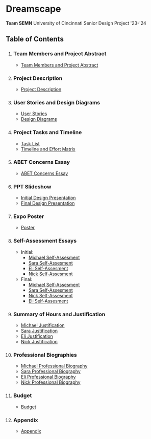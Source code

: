 # Dreamscape
**Team SEMN**
University of Cincinnati Senior Design Project '23-'24

## Table of Contents
1. ### Team Members and Project Abstract
    - [Team Members and Project Abstract](/Design%20Files/TeamandAbstract.md)

2. ### Project Description
    - [Project Description](/Design%20Files/Project-Description.md)

3. ### User Stories and Design Diagrams
    - [User Stories](/Design%20Files/UserStories.md)
    - [Design Diagrams](/Design%20Files/Design%20Diagrams/design_diagrams1.pdf)

4. ### Project Tasks and Timeline
    - [Task List](/Design%20Files/Tasklist.md)
    - [Timeline and Effort Matrix](/Design%20Files/Milestones,%20Timeline,%20and%20Effort%20Matrix.pdf)

5. ### ABET Concerns Essay
    - [ABET Concerns Essay](/Design%20Files/ConstraintEssay.pdf)

6. ### PPT Slideshow
    - [Initial Design Presentation](/Design%20Files/DesignPresentation.pptx)
    - [Final Design Presentation](/Design%Files/PresentationSlidedeck_SEMN.pptx)
      
7. ### Expo Poster
    - [Poster](/Design%Files/Dreamscape%Expo%Poster.pdf)

8. ### Self-Assessment Essays
    - Initial:
        - [Michael Self-Assesment](/Design%20Files/Self-Assesment%20Essays/IndividualAssessment_Pappa.docx)
        - [Sara Self-Assesment](/Design%20Files/Self-Assesment%20Essays/Marijolovic%20Assignment%203%20Essay.docx)
        - [Eli Self-Assesment](/Design%20Files/Self-Assesment%20Essays/Capstone%20Essay%20Detmers.pdf)
        - [Nick Self-Assesment](/Design%20Files/Self-Assesment%20Essays/Senior%20Design%20Capstone%20Essay%20-%20Murray.pdf)
    - Final:
        - [Michael Self-Assesment](/Design%20Files/Self-Assesment%20Essays/FinalIndividualAssessment_Pappa.md)
        - [Sara Self-Assesment](/Design%20Files/Self-Assesment%20Essays/FinalIndividualAssessment_Marijolovic.md)
        - [Nick Self-Assesment](/Design%20Files/Self-Assesment%20Essays/FinalIndividualAssessment_Murray.md)
        - [Eli Self-Assesment](/Design%20Files/Self-Assesment%20Essays/FinalIndividualAssessment_Detmers.md)
        
            
9. ### Summary of Hours and Justification
    - [Michael Justification](/Design%20Files/Justifications/Justification_Pappa.md)
    - [Sara Justification](Design%20Files/Justifications/Justification_Marijolovic.md)
    - [Eli Justification](/Design%20Files/Justifications/Justification_Detmers.md)
    - [Nick Justification](/Design%20Files/Justifications/Justification_Murray.md)
      
10. ### Professional Biographies
    - [Michael Professional Biography](/Design%20Files/Professional%20Bios/pappa.md)
    - [Sara Professional Biography](/Design%20Files/Professional%20Bios/marijolovic.md)
    - [Eli Professional Biography](/Design%20Files/Professional%20Bios/detmers.md)
    - [Nick Professional Biography](/Design%20Files/Professional%20Bios/murray.md)

11. ### Budget
    - [Budget](/Design%20Files/Budget.md)

12. ### Appendix
    - [Appendix](/Design%20Files/Appendix.md)
